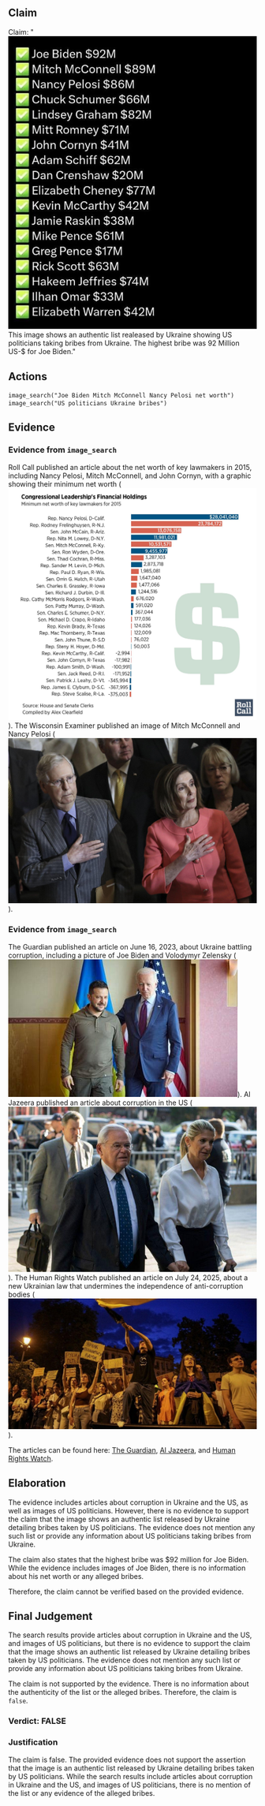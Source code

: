 ## Claim
Claim: "![image 18](media/59.jpg) This image shows an authentic list realeased by Ukraine showing US politicians taking bribes from Ukraine. The highest bribe was 92 Million US-$ for Joe Biden."

## Actions
```
image_search("Joe Biden Mitch McConnell Nancy Pelosi net worth")
image_search("US politicians Ukraine bribes")
```

## Evidence
### Evidence from `image_search`
Roll Call published an article about the net worth of key lawmakers in 2015, including Nancy Pelosi, Mitch McConnell, and John Cornyn, with a graphic showing their minimum net worth (![image 7275](media/2025-08-29_23-28-1756510131-683676.jpg)). The Wisconsin Examiner published an image of Mitch McConnell and Nancy Pelosi (![image 7277](media/2025-08-29_23-28-1756510132-286877.jpg)).


### Evidence from `image_search`
The Guardian published an article on June 16, 2023, about Ukraine battling corruption, including a picture of Joe Biden and Volodymyr Zelensky (![image 6943](media/2025-08-29_23-11-1756509090-901742.jpg)). Al Jazeera published an article about corruption in the US (![image 6944](media/2025-08-29_23-11-1756509091-182792.jpg)). The Human Rights Watch published an article on July 24, 2025, about a new Ukrainian law that undermines the independence of anti-corruption bodies (![image 6945](media/2025-08-29_23-11-1756509091-296502.jpg)).

The articles can be found here: [The Guardian](https://www.theguardian.com/world/2023/jun/16/as-well-as-fighting-russia-ukrainians-are-battling-corruption-at-home), [Al Jazeera](https://www.aljazeera.com/opinions/2023/9/28/corruption-is-as-american-as-apple-pie), and [Human Rights Watch](https://www.hrw.org/news/2025/07/24/ukraine-new-law-undercuts-independence-of-anti-corruption-bodies).


## Elaboration
The evidence includes articles about corruption in Ukraine and the US, as well as images of US politicians. However, there is no evidence to support the claim that the image shows an authentic list released by Ukraine detailing bribes taken by US politicians. The evidence does not mention any such list or provide any information about US politicians taking bribes from Ukraine.

The claim also states that the highest bribe was $92 million for Joe Biden. While the evidence includes images of Joe Biden, there is no information about his net worth or any alleged bribes.

Therefore, the claim cannot be verified based on the provided evidence.


## Final Judgement
The search results provide articles about corruption in Ukraine and the US, and images of US politicians, but there is no evidence to support the claim that the image shows an authentic list released by Ukraine detailing bribes taken by US politicians. The evidence does not mention any such list or provide any information about US politicians taking bribes from Ukraine.

The claim is not supported by the evidence. There is no information about the authenticity of the list or the alleged bribes. Therefore, the claim is `false`.

### Verdict: FALSE

### Justification
The claim is false. The provided evidence does not support the assertion that the image is an authentic list released by Ukraine detailing bribes taken by US politicians. While the search results include articles about corruption in Ukraine and the US, and images of US politicians, there is no mention of the list or any evidence of the alleged bribes.

